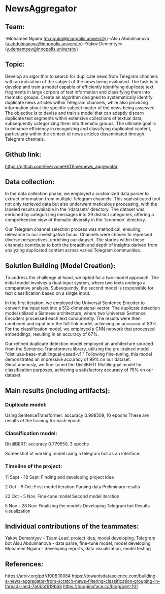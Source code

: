 # NewsAggregator

## Team:
-Mohamed Nguira (m.nguira@innopolis.university)
-Alsu Abdulmanova (a.abdulmanova@innopolis.university)
-Yakov Dementyev (y.dementyev@innopolis.university)


## Topic:
Develop an algorithm to search for duplicate news from Telegram channels with an indication of the subject of the news being evaluated. The task is to develop and train a model capable of efficiently identifying duplicate text fragments in large corpora of text information and classifying them into thematic groups. Create an algorithm designed to systematically identify duplicate news articles within Telegram channels, while also providing information about the specific subject matter of the news being assessed. The objective is to devise and train a model that can adeptly discern duplicate text segments within extensive collections of textual data, subsequently categorizing them into thematic groups. The ultimate goal is to enhance efficiency in recognizing and classifying duplicated content, particularly within the context of news articles disseminated through Telegram channels.

## Github link:
https://github.com/EveryoneHATEme/news_aggregator







## Data collection:

In the data collection phase, we employed a customized data parser to extract information from multiple Telegram channels. This sophisticated tool not only retrieved data but also underwent meticulous processing, with the labeled results available in the '/datasets' directory. The dataset was enriched by categorizing messages into 29 distinct categories, offering a comprehensive view of thematic diversity in the '/common' directory.

Our Telegram channel selection process was methodical, ensuring relevance to our investigative focus. Channels were chosen to represent diverse perspectives, enriching our dataset. The stories within these channels contribute to both the breadth and depth of insights derived from analyzing duplicated content across varied Telegram communities.






## Solution Building (Model Creation):

To address the challenge at hand, we opted for a two-model approach. The initial model involves a dual-input system, where two texts undergo a comparative analysis. Subsequently, the second model is responsible for text classification based on a single input.

In the first iteration, we employed the Universal Sentence Encoder to convert the input text into a 512-dimensional vector. The duplicate detection model utilized a Siamese architecture, where two Universal Sentence Encoders processed each text concurrently. The results were then combined and input into the full-link model, achieving an accuracy of 83%. For the classification model, we employed a CNN network that processed embeddings, resulting in an accuracy of 67%.

Our refined duplicate detection model employed an architecture sourced from the Sentence-Transformers library, utilizing the pre-trained model "distiluse-base-multilingual-cased-v1." Following fine-tuning, this model demonstrated an impressive accuracy of 99% on our dataset. Simultaneously, we fine-tuned the DistilBERT Multilingual model for classification purposes, achieving a satisfactory accuracy of 75% on our dataset.












## Main results (including artifacts):
### Duplicate model: 
Using SentenceTransformer: accuracy 0.998509, 10 epochs
These are results of the training for each epoch:


### Classification model:
DistilBERT: accuracy 0.779550, 3 epochs







Screenshot of working model using a telegram bot as an interface:











### Timeline of the project:

11 Sept - 18 Sept:
Finding and developing project idea

2 Oct - 9 Oct:
First model iteration
Parsing data
Preliminary results

22 Oct - 5 Nov:
Fine-tune model
Second model iteration

5 Nov - 28 Nov:
Finalizing the models
Developing Telegram bot
Results visualization
 
## Individual contributions of the teammates:
Yakov Dementyev - Team Lead, project idea, model developing, Telegram bot
Alsu Abdulmanova - data parse, fine-tune model, model developing
Mohamed Nguira - developing reports, data visualization, model testing

## References:
https://arxiv.org/pdf/1908.10084
https://towardsdatascience.com/building-a-news-aggregator-from-scratch-news-filtering-classification-grouping-in-threads-and-7b0bbf619b68
https://huggingface.co/blog/bert-101

